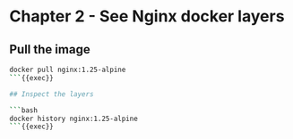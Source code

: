 # Chapter 2 - See Nginx docker layers

## Pull the image

```bash
docker pull nginx:1.25-alpine
```{{exec}}

## Inspect the layers

```bash
docker history nginx:1.25-alpine
```{{exec}}
